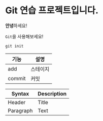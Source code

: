 # Git 연습 프로젝트입니다.

**안녕**하세요!

`Git`을 사용해보세요!

```
git init
```

| 기능 |설명 |
|---|---|
|add|스테이지|
|commit|커밋|

| Syntax | Description |
| ----------- | ----------- |
| Header | Title |
| Paragraph | Text |
